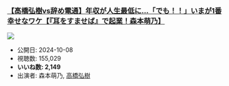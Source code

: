 ### [【高橋弘樹vs辞め電通】年収が人生最低に…「でも！！」いまが1番幸せなワケ【『耳をすませば』で起業！森本萌乃】](https://www.youtube.com/watch?v=vO_kKj2e5Gg)
[![](https://img.youtube.com/vi/vO_kKj2e5Gg/sddefault.jpg)](https://www.youtube.com/watch?v=vO_kKj2e5Gg)
-   公開日: 2024-10-08
-   視聴数: 155,029
-   **いいね数: 2,149**
-   出演者: 森本萌乃, [高橋弘樹](/rehacq_fan/people/高橋弘樹 "wikilink")
